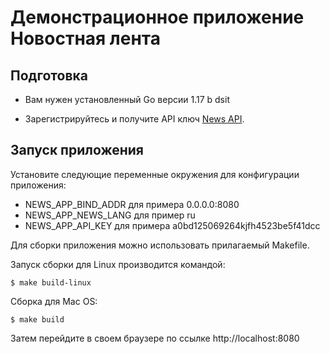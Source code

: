 # Демонстрационное приложение Новостная лента

## Подготовка

- Вам нужен установленный Go версии 1.17 b dsit

- Зарегистрируйтесь и получите API ключ [News API](https://newsapi.org/register).

## Запуск приложения

Установите следующие переменные окружения для конфигурации приложения:
- NEWS_APP_BIND_ADDR для примера 0.0.0.0:8080
- NEWS_APP_NEWS_LANG для пример ru
- NEWS_APP_API_KEY для примера a0bd125069264kjfh4523be5f41dcc

Для сборки приложения можно использовать прилагаемый Makefile.

Запуск сборки для Linux производится командой:

```shell script
$ make build-linux
```

Сборка для Mac OS:

```shell script
$ make build
```
Затем перейдите в своем браузере по ссылке http://localhost:8080
